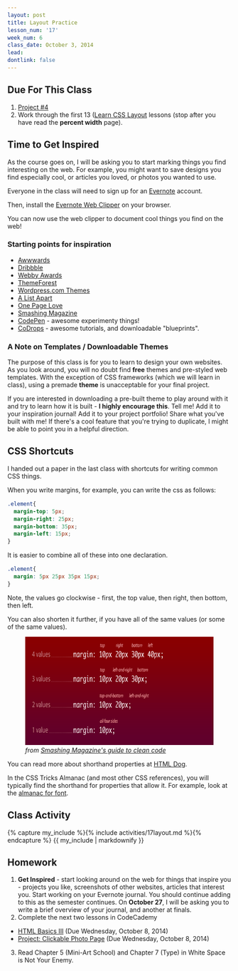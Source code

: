 ```yaml
---
layout: post
title: Layout Practice
lesson_num: '17'
week_num: 6
class_date: October 3, 2014
lead: 
dontlink: false
---
```


## Due For This Class

1. [Project #4](http://com372-14.github.io/projects/04-tables.html)
2. Work through the first 13 ([Learn CSS Layout](http://learnlayout.com/display.html) lessons (stop after you have read the **percent width** page).

## Time to Get Inspired

As the course goes on, I will be asking you to start marking things you find interesting on the web.  For example, you might want to save designs you find especially cool, or articles you loved, or photos you wanted to use.

Everyone in the class will need to sign up for an [Evernote](https://www.evernote.com/) account.

Then, install the [Evernote Web Clipper](https://evernote.com/webclipper/) on your browser.

You can now use the web clipper to document cool things you find on the web!

### Starting points for inspiration

- [Awwwards](http://www.awwwards.com/)
- [Dribbble](http://dribbble.com)
- [Webby Awards](http://www.webbyawards.com/)
- [ThemeForest](http://www.themeforest.com/)
- [Wordpress.com Themes](http://theme.wordpress.com/)
- [A List Apart](http://alistapart.com/)
- [One Page Love](http://onepagelove.com/)
- [Smashing Magazine](http://www.smashingmagazine.com/)
- [CodePen](http://codepen.io/) - awesome experimenty things!
- [CoDrops](http://tympanus.net/codrops/) - awesome tutorials, and downloadable "blueprints".

### A Note on Templates / Downloadable Themes

The purpose of this class is for you to learn to design your own websites.  As you look around, you will no doubt find **free** themes and pre-styled web templates.  With the exception of CSS frameworks (which we will learn in class), using a premade **theme** is unacceptable for your final project.

If you are interested in downloading a pre-built theme to play around with it and try to learn how it is built - **I highly encourage this**.  Tell me!  Add it to your inspiration journal!  Add it to your project portfolio!  Share what you've built with me!  If there's a cool feature that you're trying to duplicate, I might be able to point you in a helpful direction.

## CSS Shortcuts

I handed out a paper in the last class with shortcuts for writing common CSS things.

When you write margins, for example, you can write the css as follows:

```css
.element{
  margin-top: 5px;
  margin-right: 25px;
  margin-bottom: 35px;
  margin-left: 15px;
}
```

It is easier to combine all of these into one declaration.
```css
.element{
  margin: 5px 25px 35px 15px;
}
```
Note, the values go clockwise - first, the top value, then right, then bottom, then left.

You can also shorten it further, if you have all of the same values (or some of the same values).

<figure><img src="../lesson_files/shorthand-example.gif" alt="shorthand-example" width="630" height="243" /><figcaption><cite>from <a href="http://www.smashingmagazine.com/2008/08/18/7-principles-of-clean-and-optimized-css-code/">Smashing Magazine's guide to clean code</a></cite></figcaption></figure>


You can read more about shorthand properties at [HTML Dog](http://htmldog.com/guides/css/intermediate/shorthand/).

In the CSS Tricks Almanac (and most other CSS references), you will typically find the shorthand for properties that allow it.  For example, look at the [almanac for font](http://css-tricks.com/almanac/properties/f/font/).



## Class Activity

<div class="activity">
{% capture my_include %}{% include activities/17layout.md %}{% endcapture %}
{{ my_include | markdownify }}
</div>

## Homework

1. **Get Inspired** - start looking around on the web for things that inspire you - projects you like, screenshots of other websites, articles that interest you.  Start working on your Evernote journal.  You should continue adding to this as the semester continues.  On **October 27**, I will be asking you to write a brief overview of your journal, and another at finals.
2. Complete the next two lessons in CodeCademy
  *  [HTML Basics III](http://www.codecademy.com/courses/web-beginner-en-f8mcL) (Due Wednesday, October 8, 2014)
  *  [Project: Clickable Photo Page](http://www.codecademy.com/courses/web-beginner-en-zrZ6c) (Due Wednesday, October 8, 2014)
3. Read Chapter 5 (Mini-Art School) and Chapter 7 (Type) in White Space is Not Your Enemy.